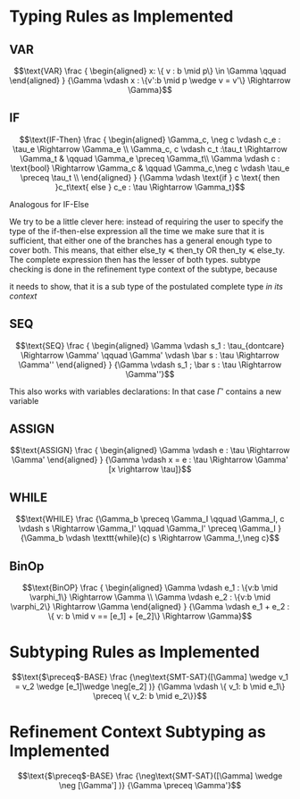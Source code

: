 
Typing Rules as Implemented
===========================

## VAR

```math
\text{VAR}
\frac
  {
    \begin{aligned}
      x: \{ v : b \mid p\} \in \Gamma \qquad 
     
    \end{aligned}
  }
  {\Gamma \vdash x : \{v':b \mid p \wedge v = v'\} \Rightarrow \Gamma}
```

## IF

```math
\text{IF-Then}
\frac
  {
    \begin{aligned}
      \Gamma_c, \neg c \vdash c_e : \tau_e \Rightarrow \Gamma_e \\
      \Gamma_c, c \vdash c_t :\tau_t \Rightarrow \Gamma_t  
        & \qquad \Gamma_e \preceq \Gamma_t\\
      \Gamma \vdash c : \text{bool} \Rightarrow \Gamma_c 
        & \qquad \Gamma_c,\neg c \vdash \tau_e \preceq \tau_t  \\
     
    \end{aligned}
  }
  {\Gamma \vdash \text{if } c \text{ then }c_t\text{ else } c_e : \tau \Rightarrow \Gamma_t}
```

Analogous for $`\text{IF-Else}`$

We try to be a little clever here:
instead of requiring the user to specify the type of the if-then-else expression all the time
we make sure that it is sufficient, that either one of the branches has a general enough type to
cover both.
This means, that either else_ty ≼ then_ty OR then_ty ≼ else_ty. The complete expression
then has the lesser of both types.
subtype checking is done in the refinement type context of the subtype, because

it needs to show, that it is a sub type of the postulated complete type *in its context*

## SEQ


```math
\text{SEQ}
\frac
  {
    \begin{aligned}
      \Gamma \vdash s_1 : \tau_{dontcare} \Rightarrow \Gamma'
      \qquad
      \Gamma' \vdash \bar s : \tau \Rightarrow \Gamma''
    \end{aligned}
  }
  {\Gamma \vdash s_1 ; \bar s : \tau \Rightarrow \Gamma''}
```
This also works with variables declarations: In that case $`\Gamma'`$ contains a new variable

## ASSIGN


```math
\text{ASSIGN}
\frac
  {
    \begin{aligned}
      \Gamma \vdash e : \tau \Rightarrow \Gamma'
    \end{aligned}
  }
  {\Gamma \vdash x = e : \tau \Rightarrow \Gamma' [x \rightarrow \tau]}
```

## WHILE

```math
\text{WHILE}
\frac
  {\Gamma_b \preceq \Gamma_I
    \qquad \Gamma_I, c \vdash s \Rightarrow \Gamma_I' 
    \qquad \Gamma_I' \preceq \Gamma_I
  }
  {\Gamma_b \vdash \texttt{while}(c) s \Rightarrow \Gamma_!,\neg c}
```

## BinOp

```math
\text{BinOP}
\frac
  {
    \begin{aligned}
      \Gamma \vdash e_1 : \{v:b \mid \varphi_1\} \Rightarrow \Gamma \\
      \Gamma \vdash e_2 : \{v:b \mid \varphi_2\} \Rightarrow \Gamma
    \end{aligned}
  }
  {\Gamma \vdash e_1 + e_2 : \{ v: b \mid v == [e_1] + [e_2]\} \Rightarrow \Gamma}
```

Subtyping Rules as Implemented
==============================

```math
\text{$\preceq$-BASE}
\frac
  {\neg\text{SMT-SAT}([\Gamma] \wedge v_1 = v_2 \wedge [e_1]\wedge \neg[e_2] )}
  {\Gamma \vdash \{ v_1: b \mid e_1\} \preceq \{ v_2: b \mid e_2\}}
```


Refinement Context Subtyping as Implemented
===========================================


```math
\text{$\preceq$-BASE}
\frac
  {\neg\text{SMT-SAT}([\Gamma] \wedge \neg [\Gamma'] )}
  {\Gamma  \preceq \Gamma'}
```

